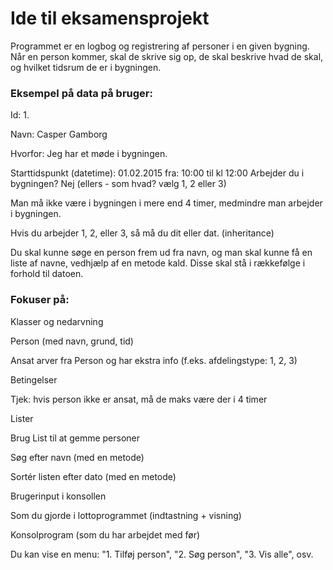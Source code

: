 # Ide til eksamensprojekt

Programmet er en logbog og registrering af personer i en given bygning.
Når en person kommer, skal de skrive sig op, de skal beskrive hvad de skal, og hvilket tidsrum de er i bygningen.

### Eksempel på data på bruger:

Id: 1.

Navn: Casper Gamborg

Hvorfor: Jeg har et møde i bygningen.

Starttidspunkt (datetime): 01.02.2015 fra: 10:00 til kl 12:00
Arbejder du i bygningen? Nej
(ellers - som hvad? vælg 1, 2 eller 3)

Man må ikke være i bygningen i mere end 4 timer, medmindre man arbejder i bygningen.

Hvis du arbejder 1, 2, eller 3, så må du dit eller dat. (inheritance)

Du skal kunne søge en person frem ud fra navn, og man skal kunne få en liste af navne, vedhjælp af en metode kald.
Disse skal stå i rækkefølge i forhold til datoen.

### Fokuser på:

Klasser og nedarvning

Person (med navn, grund, tid)

Ansat arver fra Person og har ekstra info (f.eks. afdelingstype: 1, 2, 3)

Betingelser

Tjek: hvis person ikke er ansat, må de maks være der i 4 timer

Lister

Brug List<Person> til at gemme personer

Søg efter navn (med en metode)

Sortér listen efter dato (med en metode)

Brugerinput i konsollen

Som du gjorde i lottoprogrammet (indtastning + visning)

Konsolprogram (som du har arbejdet med før)

Du kan vise en menu: "1. Tilføj person", "2. Søg person", "3. Vis alle", osv.
